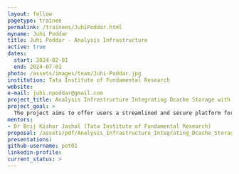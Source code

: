 ```yaml
---
layout: fellow
pagetype: trainee
permalink: /trainees/JuhiPoddar.html
myname: Juhi Poddar
title: Juhi Poddar - Analysis Infrastructure
active: true
dates:
  start: 2024-02-01
  end: 2024-07-01
photo: /assets/images/team/Juhi-Poddar.jpg
institution: Tata Institute of Fundamental Research
website:
e-mail: juhi.npoddar@gmail.com
project_title: Analysis Infrastructure Integrating Dcache Storage with JupyterHub
project_goal: >
  The project aims to offer users a streamlined and secure platform for accessing and analyzing data, By establishing a robust connection between Dcache storage and JupyterHub
mentors:
- Dr Brij Kishor Jashal (Tata Institute of Fundamental Research)
proposal: /assets/pdf/Analysis_Infrastructure_Integrating_Dcache_Storage_with_JupyterHub.pdf
presentations:
github-username: pot01
linkedin-profile:
current_status: >
---
```

